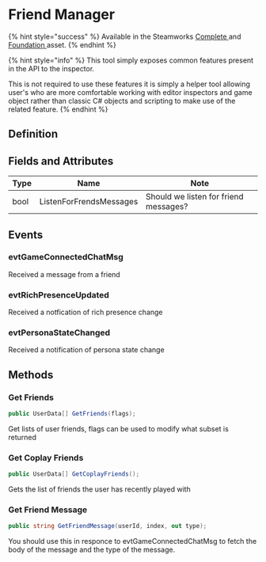 # Friend Manager

{% hint style="success" %}
Available in the Steamworks [Complete ](https://assetstore.unity.com/packages/tools/utilities/ux-v2-complete-201905)and [Foundation ](https://assetstore.unity.com/packages/tools/utilities/ux-v2-foundation-202671)asset.
{% endhint %}

{% hint style="info" %}
This tool simply exposes common features present in the API to the inspector.



This is not required to use these features it is simply a helper tool allowing user's who are more comfortable working with editor inspectors and game object rather than classic C# objects and scripting to make use of the related feature.
{% endhint %}

## Definition

## Fields and Attributes

| Type | Name                    | Note                                  |
| ---- | ----------------------- | ------------------------------------- |
| bool | ListenForFrendsMessages | Should we listen for friend messages? |

## Events

### evtGameConnectedChatMsg

Received a message from a friend

### evtRichPresenceUpdated

Received a notfication of rich presence change

### evtPersonaStateChanged

Received a notification of persona state change

## Methods

### Get Friends

```csharp
public UserData[] GetFriends(flags);
```

Get lists of user friends, flags can be used to modify what subset is returned

### Get Coplay Friends

```csharp
public UserData[] GetCoplayFriends();
```

Gets the list of friends the user has recently played with

### Get Friend Message

```csharp
public string GetFriendMessage(userId, index, out type);
```

You should use this in responce to evtGameConnectedChatMsg to fetch the body of the message and the type of the message.
